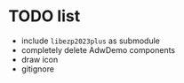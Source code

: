 # TODO list
- include `libezp2023plus` as submodule
- completely delete AdwDemo components
- draw icon
- gitignore